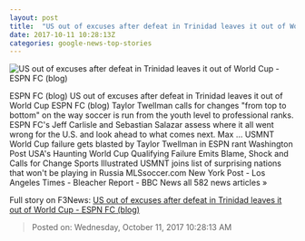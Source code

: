 ```yaml
---
layout: post
title:  "US out of excuses after defeat in Trinidad leaves it out of World Cup - ESPN FC (blog)"
date: 2017-10-11 10:28:13Z
categories: google-news-top-stories
---
```


![US out of excuses after defeat in Trinidad leaves it out of World Cup - ESPN FC (blog)](http://a.espncdn.com/combiner/i/?img=/photo/2017/1010/r272289_1296x729_16-9.jpg&site=espnfc)

ESPN FC (blog) US out of excuses after defeat in Trinidad leaves it out of World Cup ESPN FC (blog) Taylor Twellman calls for changes "from top to bottom" on the way soccer is run from the youth level to professional ranks. ESPN FC's Jeff Carlisle and Sebastian Salazar assess where it all went wrong for the U.S. and look ahead to what comes next. Max ... USMNT World Cup failure gets blasted by Taylor Twellman in ESPN rant Washington Post USA's Haunting World Cup Qualifying Failure Emits Blame, Shock and Calls for Change Sports Illustrated USMNT joins list of surprising nations that won't be playing in Russia MLSsoccer.com New York Post - Los Angeles Times - Bleacher Report - BBC News all 582 news articles »


Full story on F3News: [US out of excuses after defeat in Trinidad leaves it out of World Cup - ESPN FC (blog)](http://www.f3nws.com/n/Vu2BEJ)

> Posted on: Wednesday, October 11, 2017 10:28:13 AM
